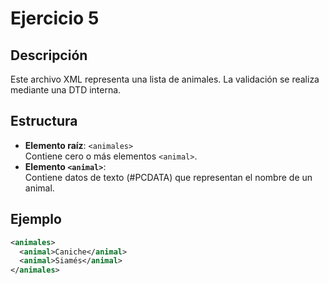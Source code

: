 # Ejercicio 5

## Descripción
Este archivo XML representa una lista de animales. La validación se realiza mediante una DTD interna.

## Estructura
- **Elemento raíz**: `<animales>`  
  Contiene cero o más elementos `<animal>`.
- **Elemento `<animal>`**:  
  Contiene datos de texto (#PCDATA) que representan el nombre de un animal.

## Ejemplo
```xml
<animales>
  <animal>Caniche</animal>
  <animal>Siamés</animal>
</animales>
```
